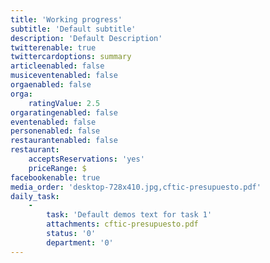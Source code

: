 ```yaml
---
title: 'Working progress'
subtitle: 'Default subtitle'
description: 'Default Description'
twitterenable: true
twittercardoptions: summary
articleenabled: false
musiceventenabled: false
orgaenabled: false
orga:
    ratingValue: 2.5
orgaratingenabled: false
eventenabled: false
personenabled: false
restaurantenabled: false
restaurant:
    acceptsReservations: 'yes'
    priceRange: $
facebookenable: true
media_order: 'desktop-728x410.jpg,cftic-presupuesto.pdf'
daily_task:
    -
        task: 'Default demos text for task 1'
        attachments: cftic-presupuesto.pdf
        status: '0'
        department: '0'
---
```


